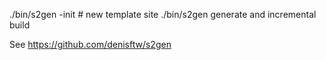 ./bin/s2gen -init   # new template site
./bin/s2gen generate and incremental build

See https://github.com/denisftw/s2gen